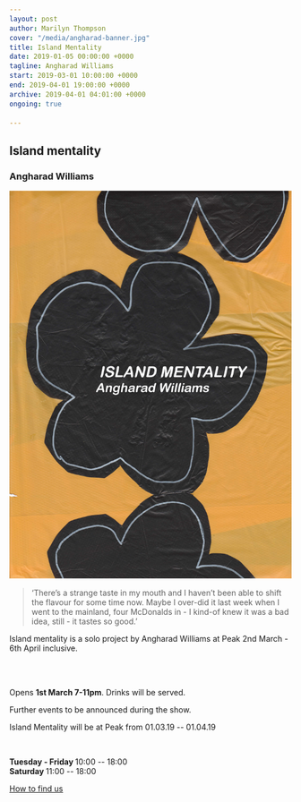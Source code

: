 ```yaml
---
layout: post
author: Marilyn Thompson
cover: "/media/angharad-banner.jpg"
title: Island Mentality
date: 2019-01-05 00:00:00 +0000
tagline: Angharad Williams
start: 2019-03-01 10:00:00 +0000
end: 2019-04-01 19:00:00 +0000
archive: 2019-04-01 04:01:00 +0000
ongoing: true

---
```

<p><h2>Island mentality</h2>
<h3>Angharad Williams</h3></p>

<img src="/media/angharad-fullsize.jpg">

<p><blockquote>‘There’s a strange taste in my mouth and I haven’t been able to shift the
flavour for some time now. Maybe I over-did it last week when I went to the
mainland, four McDonalds in - I kind-of knew it was a bad idea, still - it tastes
so good.’</blockquote></p>



<p>Island mentality is a solo project by Angharad Williams at Peak 2nd March - 6th April
inclusive.</p>

<br /><br />

<p>Opens <b>1st March 7-11pm</b>. Drinks will be served.</p>

<p>Further events to be announced during the show.</p>

<p>Island Mentality will be at Peak from 01.03.19 -- 01.04.19</p><br />
<p><b>Tuesday - Friday </b>10:00 -- 18:00<br />
<b>Saturday </b>11:00 -- 18:00 <br />


<p><a href="http://www.peak-art.org/contact">How to find us</a></p>